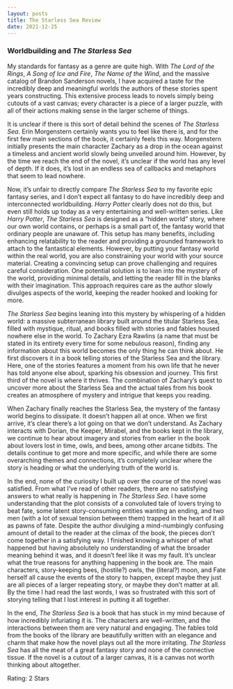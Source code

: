 ```yaml
---
layout: posts
title: The Starless Sea Review
date: 2021-12-25
---
```


### Worldbuilding and *The Starless Sea*

My standards for fantasy as a genre are quite high. With *The Lord of the Rings*, *A Song of Ice and Fire*, *The Name of the Wind*, and the massive catalog of Brandon Sanderson novels, I have acquired a taste for the incredibly deep and meaningful worlds the authors of these stories spent years constructing. This extensive process leads to novels simply being cutouts of a vast canvas; every character is a piece of a larger puzzle, with all of their actions making sense in the larger scheme of things.

It is unclear if there is this sort of detail behind the scenes of *The Starless Sea*. Erin Morgenstern certainly wants you to feel like there is, and for the first few main sections of the book, it certainly feels this way. Morgenstern initially presents the main character Zachary as a drop in the ocean against a timeless and ancient world slowly being unveiled around him. However, by the time we reach the end of the novel, it’s unclear if the world has any level of depth. If it does, it’s lost in an endless sea of callbacks and metaphors that seem to lead nowhere. 

Now, it’s unfair to directly compare *The Starless Sea* to my favorite epic fantasy series, and I don’t expect all fantasy to do have incredibly deep and interconnected worldbuilding. *Harry Potter* clearly does not do this, but even still holds up today as a very entertaining and well-written series. Like *Harry Potter*, *The Starless Sea* is designed as a “hidden world” story, where our own world contains, or perhaps is a small part of, the fantasy world that ordinary people are unaware of. This setup has many benefits, including enhancing relatability to the reader and providing a grounded framework to attach to the fantastical elements. However, by putting your fantasy world within the real world, you are also constraining your world with your source material. Creating a convincing setup can prove challenging and requires careful consideration. One potential solution is to lean into the mystery of the world, providing minimal details, and letting the reader fill in the blanks with their imagination. This approach requires care as the author slowly divulges aspects of the world, keeping the reader hooked and looking for more. 

*The Starless Sea* begins leaning into this mystery by whispering of a hidden world: a massive subterranean library built around the titular Starless Sea, filled with mystique, ritual, and books filled with stories and fables housed nowhere else in the world. To Zachary Ezra Rawlins (a name that must be stated in its entirety every time for some nebulous reason), finding any information about this world becomes the only thing he can think about. He first discovers it in a book telling stories of the Starless Sea and the library. Here, one of the stories features a moment from his own life that he never has told anyone else about, sparking his obsession and journey. This first third of the novel is where it thrives. The combination of Zachary’s quest to uncover more about the Starless Sea and the actual tales from his book creates an atmosphere of mystery and intrigue that keeps you reading.

When Zachary finally reaches the Starless Sea, the mystery of the fantasy world begins to dissipate.  It doesn’t happen all at once. When we first arrive, it’s clear there’s a lot going on that we don’t understand. As Zachary interacts with Dorian, the Keeper, Mirabel, and the books kept in the library, we continue to hear about imagery and stories from earlier in the book about lovers lost in time, owls, and bees, among other arcane tidbits. The details continue to get more and more specific, and while there are some overarching themes and connections, it’s completely unclear where the story is heading or what the underlying truth of the world is.

In the end, none of the curiosity I built up over the course of the novel was satisfied. From what I’ve read of other readers, there are no satisfying answers to what really is happening in *The Starless Sea*. I have some understanding that the plot consists of a convoluted tale of lovers trying to beat fate, some latent story-consuming entities wanting an ending, and two men (with a lot of sexual tension between them) trapped in the heart of it all as pawns of fate. Despite the author divulging a mind-numbingly confusing amount of detail to the reader at the climax of the book, the pieces don’t come together in a satisfying way. I finished knowing a whisper of what happened but having absolutely no understanding of what the broader meaning behind it was, and it doesn’t feel like it was my fault. It’s unclear what the true reasons for anything happening in the book are. The main characters, story-keeping bees, (hostile?) owls, the (literal?) moon, and Fate herself all cause the events of the story to happen, except maybe they just are all pieces of a larger repeating story, or maybe they don’t matter at all. By the time I had read the last words, I was so frustrated with this sort of storying telling that I lost interest in putting it all together. 

In the end, *The Starless Sea* is a book that has stuck in my mind because of how incredibly infuriating it is. The characters are well-written, and the interactions between them are very natural and engaging. The fables told from the books of the library are beautifully written with an elegance and charm that make how the novel plays out all the more irritating. *The Starless Sea* has all the meat of a great fantasy story and none of the connective tissue. If the novel is a cutout of a larger canvas, it is a canvas not worth thinking about altogether.

Rating: 2 Stars
